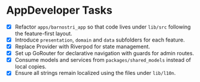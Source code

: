# AppDeveloper Tasks

- [x] Refactor `apps/barnostri_app` so that code lives under `lib/src` following the feature-first layout.
- [x] Introduce `presentation`, `domain` and `data` subfolders for each feature.
- [x] Replace Provider with Riverpod for state management.
- [x] Set up GoRouter for declarative navigation with guards for admin routes.
- [x] Consume models and services from `packages/shared_models` instead of local copies.
- [x] Ensure all strings remain localized using the files under `lib/l10n`.

